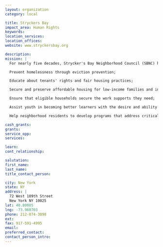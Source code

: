 ```yaml
---
layout: organization
category: local

title: Stryckers Bay
impact_area: Human Rights
keywords: 
location_services: 
location_offices: 
website: www.stryckersbay.org

description: 
mission: |
  For nearly five decades, Strycker's Bay Neighborhood Council (SBNC) has assisted low-income residents of the Upper West Side in overcoming challenges related to affordable housing, economic self-sufficiency, and neighborhood revitalization. SBNC currently exists to:  

  Prevent homelessness through eviction prevention;

  Educate about tenants' rights and fair housing practices;

  Secure and preserve affordable housing for low-income families and individuals;

  Ensure that eligible households secure the work supports they need;

  Assist youth in becoming better learners with the desire and ability to be successful in school; and

  Help neighborhood residents to develop programs that address critical needs they have identified, such as affordable food, education and employment.

cash_grants: 
grants: 
service_opp: 
services: 

learn: 
cont_relationship: 

salutation: 
first_name: 
last_name: 
title_contact_person: 

city: New York
state: NY
address: |
  72 West 109th Street    
  New York NY 10025
lat: 40.80085
lng: -73.960703
phone: 212-874-3098
ext: 
fax: 917-591-4995
email: 
preferred_contact: 
contact_person_intro: 
---
```

